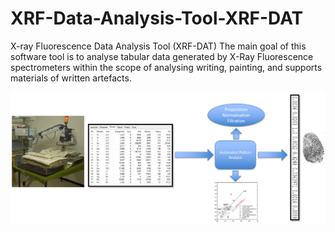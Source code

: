 # XRF-Data-Analysis-Tool-XRF-DAT

X-ray Fluorescence Data Analysis Tool (XRF-DAT)
The main goal of this software tool is to analyse tabular data generated by X-Ray Fluorescence spectrometers within the scope of analysing writing, painting, and supports materials of written artefacts.

![XRF-DAT](https://github.com/Hussein-Mohammed/XRF-Data-Analysis-Tool-XRF-DAT/blob/master/xrf-dat.png)

